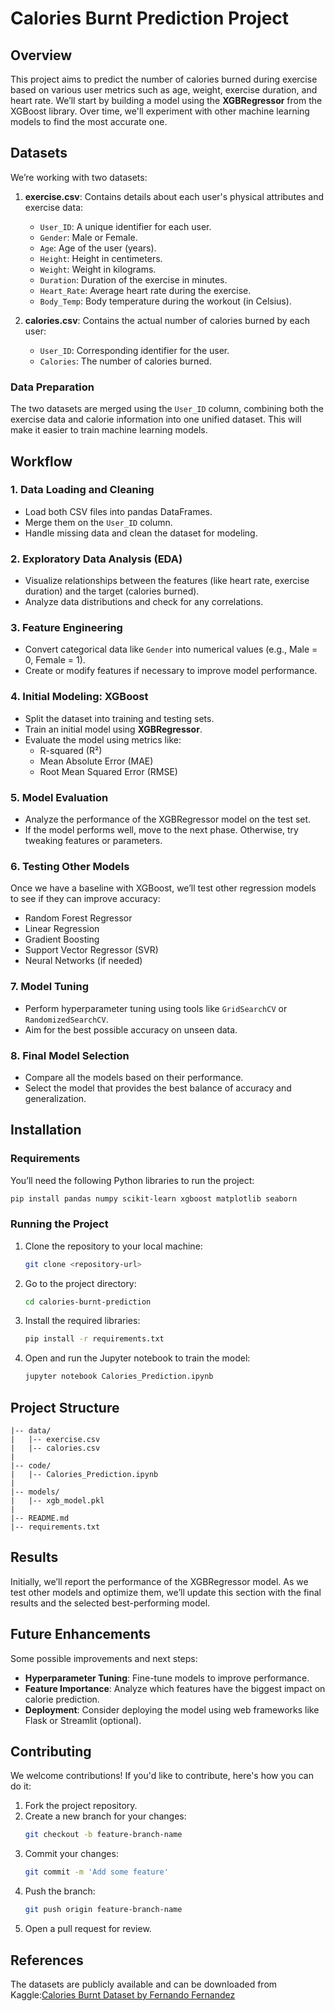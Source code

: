 # Calories Burnt Prediction Project

## Overview

This project aims to predict the number of calories burned during exercise based on various user metrics such as age, weight, exercise duration, and heart rate. We’ll start by building a model using the **XGBRegressor** from the XGBoost library. Over time, we'll experiment with other machine learning models to find the most accurate one.

## Datasets

We’re working with two datasets:

1. **exercise.csv**: Contains details about each user's physical attributes and exercise data:
   - `User_ID`: A unique identifier for each user.
   - `Gender`: Male or Female.
   - `Age`: Age of the user (years).
   - `Height`: Height in centimeters.
   - `Weight`: Weight in kilograms.
   - `Duration`: Duration of the exercise in minutes.
   - `Heart_Rate`: Average heart rate during the exercise.
   - `Body_Temp`: Body temperature during the workout (in Celsius).

2. **calories.csv**: Contains the actual number of calories burned by each user:
   - `User_ID`: Corresponding identifier for the user.
   - `Calories`: The number of calories burned.

### Data Preparation

The two datasets are merged using the `User_ID` column, combining both the exercise data and calorie information into one unified dataset. This will make it easier to train machine learning models.

## Workflow

### 1. Data Loading and Cleaning
   - Load both CSV files into pandas DataFrames.
   - Merge them on the `User_ID` column.
   - Handle missing data and clean the dataset for modeling.

### 2. Exploratory Data Analysis (EDA)
   - Visualize relationships between the features (like heart rate, exercise duration) and the target (calories burned).
   - Analyze data distributions and check for any correlations.

### 3. Feature Engineering
   - Convert categorical data like `Gender` into numerical values (e.g., Male = 0, Female = 1).
   - Create or modify features if necessary to improve model performance.

### 4. Initial Modeling: XGBoost
   - Split the dataset into training and testing sets.
   - Train an initial model using **XGBRegressor**.
   - Evaluate the model using metrics like:
     - R-squared (R²)
     - Mean Absolute Error (MAE)
     - Root Mean Squared Error (RMSE)
   
### 5. Model Evaluation
   - Analyze the performance of the XGBRegressor model on the test set.
   - If the model performs well, move to the next phase. Otherwise, try tweaking features or parameters.

### 6. Testing Other Models
   Once we have a baseline with XGBoost, we’ll test other regression models to see if they can improve accuracy:
   - Random Forest Regressor
   - Linear Regression
   - Gradient Boosting
   - Support Vector Regressor (SVR)
   - Neural Networks (if needed)

### 7. Model Tuning
   - Perform hyperparameter tuning using tools like `GridSearchCV` or `RandomizedSearchCV`.
   - Aim for the best possible accuracy on unseen data.

### 8. Final Model Selection
   - Compare all the models based on their performance.
   - Select the model that provides the best balance of accuracy and generalization.

## Installation

### Requirements

You’ll need the following Python libraries to run the project:

```bash
pip install pandas numpy scikit-learn xgboost matplotlib seaborn
```

### Running the Project

1. Clone the repository to your local machine:

   ```bash
   git clone <repository-url>
   ```

2. Go to the project directory:

   ```bash
   cd calories-burnt-prediction
   ```

3. Install the required libraries:

   ```bash
   pip install -r requirements.txt
   ```

4. Open and run the Jupyter notebook to train the model:

   ```bash
   jupyter notebook Calories_Prediction.ipynb
   ```

## Project Structure

```
|-- data/
|   |-- exercise.csv
|   |-- calories.csv
|
|-- code/
|   |-- Calories_Prediction.ipynb
|
|-- models/
|   |-- xgb_model.pkl
|
|-- README.md
|-- requirements.txt
```

## Results

Initially, we’ll report the performance of the XGBRegressor model. As we test other models and optimize them, we’ll update this section with the final results and the selected best-performing model.

## Future Enhancements

Some possible improvements and next steps:
- **Hyperparameter Tuning**: Fine-tune models to improve performance.
- **Feature Importance**: Analyze which features have the biggest impact on calorie prediction.
- **Deployment**: Consider deploying the model using web frameworks like Flask or Streamlit (optional).

## Contributing

We welcome contributions! If you'd like to contribute, here's how you can do it:

1. Fork the project repository.
2. Create a new branch for your changes:
   ```bash
   git checkout -b feature-branch-name
   ```
3. Commit your changes:
   ```bash
   git commit -m 'Add some feature'
   ```
4. Push the branch:
   ```bash
   git push origin feature-branch-name
   ```
5. Open a pull request for review.

## References
The datasets are publicly available and can be downloaded from Kaggle:[Calories Burnt Dataset by Fernando Fernandez](https://www.kaggle.com/datasets/fmendes/fmendesdat263xdemos/data)
